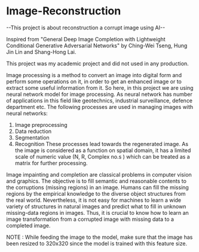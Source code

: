 # Image-Reconstruction
--This project is about reconstruction a corrupt image using AI--

Inspired from "General Deep Image Completion with Lightweight Conditional Generative Adversarial Networks" by Ching-Wei Tseng, Hung Jin Lin and Shang-Hong Lai.

This project was my academic project and did not used in any production.

Image processing is a method to convert an image into digital form and perform some operations on it, in order to get an enhanced image or to extract some useful information from it. So here, in this project we are using neural network model for image processing. As neural network has number of applications in this field like geotechnics, industrial surveillance, defence department etc.
The following processes are used in managing images with neural networks:
1) Image preprocessing
2) Data reduction
3) Segmentation
4) Recognition
These processes lead towards the regenerated image.
As the image is considered as a function on spatial domain, it has a limited scale of numeric value (N, R, Complex no.s ) which can be treated as a matrix for further processing.

Image impainting and completion are classical problems in computer vision and graphics. The objective is to fill semantic and reasonable contents to the corruptions (missing regions) in an image. Humans can fill the missing regions by the empirical knowledge to the diverse object structures from the real world. Nevertheless, it is not easy for machines to learn a wide variety of structures in natural images and predict what to fill in unknown missing-data regions in images. Thus, it is crucial to know how to learn an image transformation from a corrupted image with missing data to a completed image.

NOTE : While feeding the image to the model, make sure that the image has been resized to 320x320 since the model is trained with this feature size.

